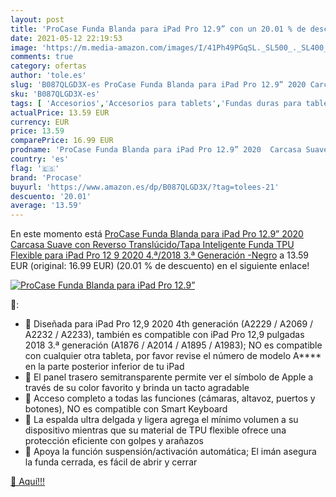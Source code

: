```yaml
---
layout: post
title: 'ProCase Funda Blanda para iPad Pro 12.9” con un 20.01 % de descuento'
date: 2021-05-12 22:19:53
image: 'https://m.media-amazon.com/images/I/41Ph49PGqSL._SL500_._SL400_.jpg'
comments: true
category: ofertas
author: 'tole.es'
slug: 'B087QLGD3X-es ProCase Funda Blanda para iPad Pro 12.9” 2020 Carcasa...'
sku: 'B087QLGD3X-es'
tags: [ 'Accesorios','Accesorios para tablets','Fundas duras para tablets','Fundas para tablets','Informática','ipad','procase', ]
actualPrice: 13.59 EUR
currency: EUR
price: 13.59
comparePrice: 16.99 EUR
prodname: 'ProCase Funda Blanda para iPad Pro 12.9” 2020  Carcasa Suave con Reverso Translúcido/Tapa Inteligente  Funda TPU Flexible para iPad Pro 12 9 2020 4.ª/2018 3.ª Generación -Negro'
country: 'es'
flag: '🇪🇸'
brand: 'Procase'
buyurl: 'https://www.amazon.es/dp/B087QLGD3X/?tag=tolees-21'
descuento: '20.01'
average: '13.59'
---
```


En este momento está [ProCase Funda Blanda para iPad Pro 12.9” 2020  Carcasa Suave con Reverso Translúcido/Tapa Inteligente  Funda TPU Flexible para iPad Pro 12 9 2020 4.ª/2018 3.ª Generación -Negro](https://www.amazon.es/dp/B087QLGD3X/?tag=tolees-21) a 13.59 EUR (original: 16.99 EUR) (20.01 %  de descuento) en el siguiente enlace!

[![ProCase Funda Blanda para iPad Pro 12.9”](https://m.media-amazon.com/images/I/41Ph49PGqSL._SL500_._SL400_.jpg)](https://www.amazon.es/dp/B087QLGD3X/?tag=tolees-21)

🔎:

- 🚩 Diseñada para iPad Pro 12,9 2020 4th generación (A2229 / A2069 / A2232 / A2233), también es compatible con iPad Pro 12,9 pulgadas 2018 3.ª generación (A1876 / A2014 / A1895 / A1983); NO es compatible con cualquier otra tableta, por favor revise el número de modelo A**** en la parte posterior inferior de tu iPad
- 🚩 El panel trasero semitransparente permite ver el símbolo de Apple a través de su color favorito y brinda un tacto agradable
- 🚩 Acceso completo a todas las funciones (cámaras, altavoz, puertos y botones), NO es compatible con Smart Keyboard
- 🚩 La espalda ultra delgada y ligera agrega el mínimo volumen a su dispositivo mientras que su material de TPU flexible ofrece una protección eficiente con golpes y arañazos
- 🚩 Apoya la función suspensión/activación automática; El imán asegura la funda cerrada, es fácil de abrir y cerrar

[🛒 Aquí!!!](https://www.amazon.es/dp/B087QLGD3X/?tag=tolees-21)
